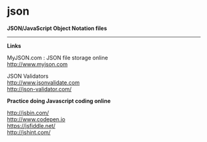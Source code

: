 # json
**JSON/JavaScript Object Notation files**

-----

**Links**

MyJSON.com : JSON file storage online  
http://www.myjson.com

JSON Validators  
http://www.jsonvalidate.com  
http://json-validator.com/

**Practice doing Javascript coding online**

http://jsbin.com/  
http://www.codepen.io  
https://jsfiddle.net/  
http://jshint.com/  



